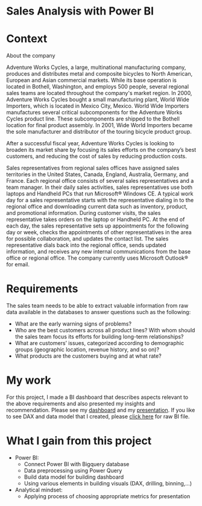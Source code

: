 # Sales Analysis with Power BI

# Context
About the company

Adventure Works Cycles, a large, multinational manufacturing company, produces and distributes metal and composite bicycles to North American, European and Asian commercial markets. While its base operation is located in Bothell, Washington, and employs 500 people, several regional sales teams are located throughout the company's market region. In 2000, Adventure Works Cycles bought a small manufacturing plant, World Wide Importers, which is located in Mexico City, Mexico. World Wide Importers manufactures several critical subcomponents for the Adventure Works Cycles product line. These subcomponents are shipped to the Bothell location for final product assembly. In 2001, Wide World Importers became the sole manufacturer and distributor of the touring bicycle product group.

After a successful fiscal year, Adventure Works Cycles is looking to broaden its market share by focusing its sales efforts on the company’s best customers, and reducing the cost of sales by reducing production costs.

Sales representatives from regional sales offices have assigned sales territories in the United States, Canada, England, Australia, Germany, and France. Each regional office consists of several sales representatives and a team manager. In their daily sales activities, sales representatives use both laptops and Handheld PCs that run Microsoft® Windows CE. A typical work day for a sales representative starts with the representative dialing in to the regional office and downloading current data such as inventory, product, and promotional information. During customer visits, the sales representative takes orders on the laptop or Handheld PC. At the end of each day, the sales representative sets up appointments for the following day or week, checks the appointments of other representatives in the area for possible collaboration, and updates the contact list. The sales representative dials back into the regional office, sends updated information, and receives any new internal communications from the base office or regional office. The company currently uses Microsoft Outlook® for email.

# Requirements
The sales team needs to be able to extract valuable information from raw data available in the databases to answer questions such as the following:
- What are the early warning signs of problems?
- Who are the best customers across all product lines? With whom should the sales team focus its efforts for building long-term relationships?
- What are customers’ issues, categorized according to demographic groups (geographic location, revenue history, and so on)?
- What products are the customers buying and at what rate?

# My work
For this project, I made a BI dashboard that describes aspects relevant to the above requirements and also presented my insights and recommendation.
Please see my <a href="https://github.com/DinhCongHoang/Sales_Analysis_with_Power_BI/blob/main/Dashboard.pdf">dashboard</a> and my <a href="https://github.com/DinhCongHoang/Sales_Analysis_with_Power_BI/blob/main/K15%20Ho%C3%A0ng%20C%C3%B4ng%20%C4%90%E1%BB%8Bnh%20_%20Presentation.pdf">presentation</a>.
If you like to see DAX and data model that I created, please <a href="https://github.com/DinhCongHoang/Sales_Analysis_with_Power_BI/blob/main/K15%20Ho%C3%A0ng%20C%C3%B4ng%20%C4%90%E1%BB%8Bnh.pbix">click here</a> for raw BI file.

# What I gain from this project
- Power BI:
  - Connect Power BI with Bigquery database
  - Data preprocessing using Power Query
  - Build data model for building dashboard
  - Using various elements in building visuals (DAX, drilling, binning,...)
- Analytical mindset:
  - Applying process of choosing appropriate metrics for presentation
